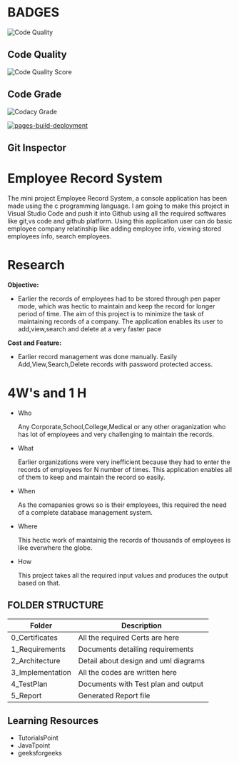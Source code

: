 # BADGES

![Code Quality](https://app.codacy.com/gh/AmitKumar-30120/M1_Employee_Record_System_Utility/dashboard)

## Code Quality

![Code Quality Score](https://api.codiga.io/project/30986/score/svg)

## Code Grade

![Codacy Grade](https://api.codiga.io/project/30986/status/svg)


[![pages-build-deployment](https://github.com/AmitKumar-30120/M1_Employee_Record_System_Utility/actions/workflows/pages/pages-build-deployment/badge.svg)](https://github.com/AmitKumar-30120/M1_Employee_Record_System_Utility/actions/workflows/pages/pages-build-deployment)

## Git Inspector

# Employee Record System
The mini project Employee Record System, a console application has been made using the c programming language. I am going to make this project in Visual Studio Code and push it into Github using all the required softwares like git,vs code and github platform. Using this application user can do basic employee company relatinship like adding employee info, viewing stored employees info, search employees. 
# Research
__Objective:__

* Earlier the records of employees had to be stored through pen paper mode, which was hectic to maintain and keep the record for longer period of time. The aim of this project is to minimize the task of maintaining records of a company. The application enables its user to add,view,search and delete at a very faster pace

__Cost and Feature:__

* Earlier record management was done manually. Easily Add,View,Search,Delete records with password protected access.

# 4W's and 1 H

* Who

    Any Corporate,School,College,Medical or any other oraganization who has lot of employees and very challenging to maintain the records.

* What

    Earlier organizations were very inefficient because they had to enter the records of employees for N number of times. This application enables all of them to keep       and maintain the record so easily.

* When

    As the comapanies grows so is their employees, this required the need of a complete database management system.

* Where

    This hectic work of maintainig the records of thousands of employees is like everwhere the globe.

* How

    This project takes all the required input values and produces the output based on that.
    
## FOLDER STRUCTURE

|       Folder              |           Description              |
|---------------------------|------------------------------------|
|0_Certificates             |All the required Certs are here     |
|1_Requirements             |Documents detailing requirements    |
|2_Architecture             |Detail about design and uml diagrams|
|3_Implementation           |All the codes are written here      |
|4_TestPlan                 |Documents with Test plan and output |
|5_Report                   |Generated Report file               |

## Learning Resources

* TutorialsPoint
* JavaTpoint
* geeksforgeeks
